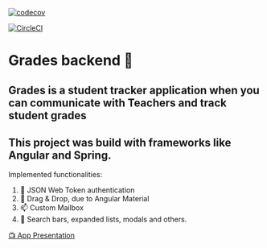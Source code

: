 [![codecov](https://codecov.io/gh/geborskimateusz/grades-backend/branch/master/graph/badge.svg)](https://codecov.io/gh/geborskimateusz/grades-backend)

[![CircleCI](https://circleci.com/gh/geborskimateusz/grades-backend.svg?style=svg)](https://circleci.com/gh/geborskimateusz/grades-backend)

# Grades backend 👾
## Grades is a student tracker application when you can communicate with Teachers and track student grades
## This project was build with frameworks like Angular and Spring.


Implemented functionalities:

1. 🔐 JSON Web Token authentication
2. 👋 Drag & Drop, due to Angular Material
3. 📫 Custom Mailbox
4. 🧰 Search bars, expanded lists, modals and others.

[📺 App Presentation](https://www.youtube.com/watch?v=6zuCkftUtnY&feature=youtu.be)
